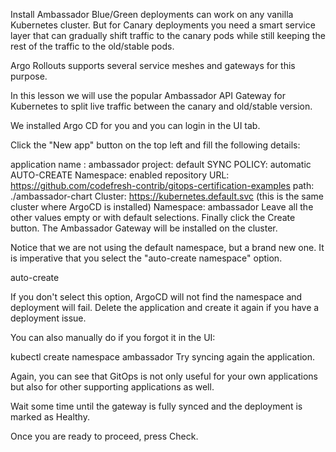 Install Ambassador
Blue/Green deployments can work on any vanilla Kubernetes cluster. But for Canary deployments you need a smart service layer that can gradually shift traffic to the canary pods while still keeping the rest of the traffic to the old/stable pods.

Argo Rollouts supports several service meshes and gateways for this purpose.

In this lesson we will use the popular Ambassador API Gateway for Kubernetes to split live traffic between the canary and old/stable version.

We installed Argo CD for you and you can login in the UI tab.

Click the "New app" button on the top left and fill the following details:

application name : ambassador
project: default
SYNC POLICY: automatic
AUTO-CREATE Namespace: enabled
repository URL: https://github.com/codefresh-contrib/gitops-certification-examples
path: ./ambassador-chart
Cluster: https://kubernetes.default.svc (this is the same cluster where ArgoCD is installed)
Namespace: ambassador
Leave all the other values empty or with default selections. Finally click the Create button. The Ambassador Gateway will be installed on the cluster.

Notice that we are not using the default namespace, but a brand new one. It is imperative that you select the "auto-create namespace" option.

auto-create

If you don't select this option, ArgoCD will not find the namespace and deployment will fail. Delete the application and create it again if you have a deployment issue.

You can also manually do if you forgot it in the UI:

kubectl create namespace ambassador
Try syncing again the application.

Again, you can see that GitOps is not only useful for your own applications but also for other supporting applications as well.

Wait some time until the gateway is fully synced and the deployment is marked as Healthy.

Once you are ready to proceed, press Check.